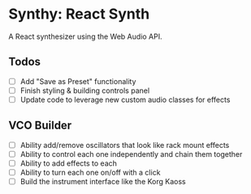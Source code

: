 # Synthy: React Synth

A React synthesizer using the Web Audio API.

## Todos

- [ ] Add "Save as Preset" functionality
- [ ] Finish styling & building controls panel
- [ ] Update code to leverage new custom audio classes for effects

## VCO Builder

- [ ] Ability add/remove oscillators that look like rack mount effects
- [ ] Ability to control each one independently and chain them together
- [ ] Ability to add effects to each
- [ ] Ability to turn each one on/off with a click
- [ ] Build the instrument interface like the Korg Kaoss
